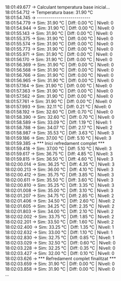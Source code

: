 18:01:49.677 -> Calculant temperatura base inicial...  
18:01:54.712 -> Temperatura base: 31.90 °C  
18:01:54.745 -> ---------------------------  
18:01:54.779 -> Sim: 31.90 °C | Diff: 0.00 °C | Nivell: 0        
18:01:54.944 -> Sim: 31.90 °C | Diff: 0.00 °C | Nivell: 0  
18:01:55.143 -> Sim: 31.90 °C | Diff: 0.00 °C | Nivell: 0  
18:01:55.375 -> Sim: 31.90 °C | Diff: 0.00 °C | Nivell: 0  
18:01:55.574 -> Sim: 31.90 °C | Diff: 0.00 °C | Nivell: 0  
18:01:55.773 -> Sim: 31.90 °C | Diff: 0.00 °C | Nivell: 0  
18:01:55.971 -> Sim: 31.90 °C | Diff: 0.00 °C | Nivell: 0   
18:01:56.170 -> Sim: 31.90 °C | Diff: 0.00 °C | Nivell: 0   
18:01:56.369 -> Sim: 31.90 °C | Diff: 0.00 °C | Nivell: 0   
18:01:56.568 -> Sim: 31.90 °C | Diff: 0.00 °C | Nivell: 0   
18:01:56.766 -> Sim: 31.90 °C | Diff: 0.00 °C | Nivell: 0   
18:01:56.965 -> Sim: 31.90 °C | Diff: 0.00 °C | Nivell: 0   
18:01:57.164 -> Sim: 31.90 °C | Diff: 0.00 °C | Nivell: 0   
18:01:57.363 -> Sim: 31.90 °C | Diff: 0.00 °C | Nivell: 0   
18:01:57.562 -> Sim: 31.90 °C | Diff: 0.00 °C | Nivell: 0   
18:01:57.761 -> Sim: 31.90 °C | Diff: 0.00 °C | Nivell: 0   
18:01:57.993 -> Sim: 32.11 °C | Diff: 0.21 °C | Nivell: 0   
18:01:58.192 -> Sim: 32.60 °C | Diff: 0.70 °C | Nivell: 0   
18:01:58.390 -> Sim: 32.60 °C | Diff: 0.70 °C | Nivell: 0   
18:01:58.589 -> Sim: 33.09 °C | Diff: 1.19 °C | Nivell: 1   
18:01:58.788 -> Sim: 34.07 °C | Diff: 2.17 °C | Nivell: 2   
18:01:58.987 -> Sim: 35.53 °C | Diff: 3.63 °C | Nivell: 3   
18:01:59.186 -> Sim: 37.00 °C | Diff: 5.10 °C | Nivell: 3  
18:01:59.385 -> *** Inici refredament complet ***   
18:01:59.418 -> Sim: 37.00 °C | Diff: 5.10 °C | Nivell: 3   
18:01:59.617 -> Sim: 36.75 °C | Diff: 4.85 °C | Nivell: 3   
18:01:59.815 -> Sim: 36.50 °C | Diff: 4.60 °C | Nivell: 3   
18:02:00.014 -> Sim: 36.25 °C | Diff: 4.35 °C | Nivell: 3   
18:02:00.213 -> Sim: 36.00 °C | Diff: 4.10 °C | Nivell: 3   
18:02:00.412 -> Sim: 35.75 °C | Diff: 3.85 °C | Nivell: 3   
18:02:00.611 -> Sim: 35.50 °C | Diff: 3.60 °C | Nivell: 3   
18:02:00.810 -> Sim: 35.25 °C | Diff: 3.35 °C | Nivell: 3   
18:02:01.008 -> Sim: 35.00 °C | Diff: 3.10 °C | Nivell: 3   
18:02:01.207 -> Sim: 34.75 °C | Diff: 2.85 °C | Nivell: 2   
18:02:01.406 -> Sim: 34.50 °C | Diff: 2.60 °C | Nivell: 2   
18:02:01.605 -> Sim: 34.25 °C | Diff: 2.35 °C | Nivell: 2   
18:02:01.803 -> Sim: 34.00 °C | Diff: 2.10 °C | Nivell: 2   
18:02:02.002 -> Sim: 33.75 °C | Diff: 1.85 °C | Nivell: 2   
18:02:02.201 -> Sim: 33.50 °C | Diff: 1.60 °C | Nivell: 2   
18:02:02.400 -> Sim: 33.25 °C | Diff: 1.35 °C | Nivell: 1   
18:02:02.632 -> Sim: 33.00 °C | Diff: 1.10 °C | Nivell: 1   
18:02:02.830 -> Sim: 32.75 °C | Diff: 0.85 °C | Nivell: 1   
18:02:03.029 -> Sim: 32.50 °C | Diff: 0.60 °C | Nivell: 0   
18:02:03.228 -> Sim: 32.25 °C | Diff: 0.35 °C | Nivell: 0   
18:02:03.427 -> Sim: 32.00 °C | Diff: 0.10 °C | Nivell: 0   
18:02:03.626 -> *** Refredament complet finalitzat ***   
18:02:03.659 -> Sim: 31.90 °C | Diff: 0.00 °C | Nivell: 0   
18:02:03.858 -> Sim: 31.90 °C | Diff: 0.00 °C | Nivell: 0   
...